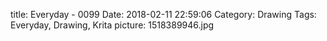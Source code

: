 title: Everyday - 0099
Date: 2018-02-11 22:59:06
Category: Drawing
Tags: Everyday, Drawing, Krita
picture: 1518389946.jpg
